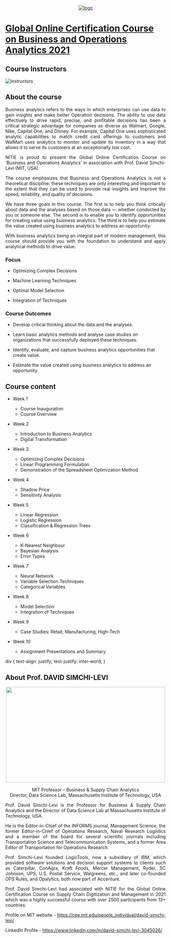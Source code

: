 <div align="center">
  
[![logo](https://user-images.githubusercontent.com/86815783/124317069-32de3c00-db94-11eb-9f87-b0ba67532ce2.png)](https://www.nitie.ac.in/)

</div>

# [Global Online Certification Course on Business and Operations Analytics 2021](https://sites.google.com/view/nitie-analytics2021/home) #

## Course Instructors ##

![Instructors](https://user-images.githubusercontent.com/86815783/124270170-79fb0b80-db59-11eb-9fac-256eabf01103.PNG)


## About the course ##

<div align="justify">
Business analytics refers to the ways in which enterprises can use data to gain insights and make better Operation decisions. The ability to use data effectively to drive rapid, precise, and profitable decisions has been a critical strategic advantage for companies as diverse as Walmart, Google, Nike, Capital One, and Disney. For example, Capital One uses sophisticated analytic capabilities to match credit card offerings to customers and WalMart uses analytics to monitor and update its inventory in a way that allows it to serve its customers at an exceptionally low cost.

NITIE is proud to present the Global Online Certification Course on ‘Business and Operations Analytics’ in association with Prof. David Simchi-Levi (MIT, USA).

The course emphasizes that Business and Operations Analytics is not a theoretical discipline: these techniques are only interesting and important to the extent that they can be used to provide real insights and improve the speed, reliability, and quality of decisions.

We have three goals in this course. The first is to help you think critically about data and the analyses based on those data — whether conducted by you or someone else. The second is to enable you to identify opportunities for creating value using business analytics. The third is to help you estimate the value created using business analytics to address an opportunity.

With business analytics being an integral part of modern management, this course should provide you with the foundation to understand and apply analytical methods to drive value.
</div>

### Focus ###
          
* Optimizing Complex Decisions

* Machine Learning Techniques

* Optimal Model Selection

* Integration of Techniques

### Course Outcomes ###

* Develop critical thinking about the data and the analyses.

* Learn basic analytics methods and analyse case studies on organizations that successfully deployed these techniques.

* Identify, evaluate, and capture business analytics opportunities that create value.

* Estimate the value created using business analytics to address an opportunity.

## Course content ##

* Week 1
  * Course Inauguration 
  * Course Overview 

* Week 2	
  * Introduction to Business Analytics 
  * Digital Transformation 

* Week 3	
  * Optimizing Complex Decisions 
  * Linear Programming Formulation 
  * Demonstration of the Spreadsheet Optimization Method 

* Week 4	
  * Shadow Price 
  * Sensitivity Analysis 

* Week 5
  * Linear Regression 
  * Logistic Regression 
  * Classification & Regression Trees 

* Week 6	
  * K-Nearest Neighbour 
  * Bayesian Analysis 
  * Error Types 

* Week 7	
  * Neural Network 
  * Variable Selection Techniques 
  * Categorical Variables 

* Week 8	 
  * Model Selection 
  * Integration of Techniques 

* Week 9	
  * Case Studies: Retail; Manufacturing; High-Tech 

* Week 10	
  * Assignment Presentations and Summary

div {
  text-align: justify;
  text-justify: inter-word;
}

## About Prof. DAVID SIMCHI-LEVI ##

<p align="center">
  <img width="500" height="300" src="https://user-images.githubusercontent.com/86815783/124273527-bfb9d300-db5d-11eb-94d9-3afb61632807.png">
</p>
<p align="center">
MIT Professor – Business & Supply Chain Analytics<br>
Director,  Data Science Lab, Massachusetts Institute of Technology, USA<br>
</p>

<div align="justify">
Prof. David Simchi-Levi is the Professor for Business & Supply Chain Analytics and the Director of Data Science Lab at Massachusetts Institute of Technology, USA.

He is the Editor-in-Chief of the INFORMS journal, Management Science, the former Editor-in-Chief of Operations Research, Naval Research Logistics and a member of the board for several scientific journals including Transportation Science and Telecommunication Systems, and a former Area Editor of Transportation for Operations Research.

Prof. Simchi-Levi founded LogicTools, now a subsidiary of IBM, which provided software solutions and decision support systems to clients such as Caterpillar, ConAgra, Kraft Foods, Mercer Management, Ryder, SC Johnson, UPS, U.S. Postal Service, Walgreens, etc., and later co-founded OPS Rules, and Opalytics, both now part of Accenture.

Prof. David Simchi-Levi had associated with NITIE for the Global Online Certification Course on Supply Chain Digitization and Management in 2021 which was a highly successful course with over 2500 participants from 13+ countries.

Profile on MIT website - https://cee.mit.edu/people_individual/david-simchi-levi/

LinkedIn Profile - https://www.linkedin.com/in/david-simchi-levi-3045026/

 </div>
